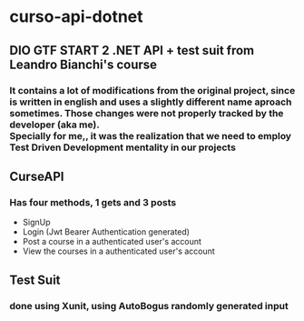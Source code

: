 # curso-api-dotnet
## DIO GTF START 2 .NET API + test suit from Leandro Bianchi's course
### It contains a lot of modifications from the original project, since is written in english and uses a slightly different name aproach sometimes. Those changes were not properly tracked by the developer (aka me).<br> Specially for me,, it was the realization that we need to employ Test Driven Development mentality in our projects

## CurseAPI
### Has four methods, 1 gets and 3 posts
- SignUp
- Login (Jwt Bearer Authentication generated)
- Post a course in a authenticated user's account
- View the courses in a authenticated user's account

## Test Suit
### done using Xunit, using AutoBogus randomly generated input



